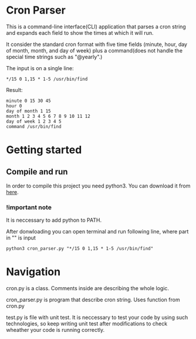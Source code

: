 # Cron Parser

This is a command-line interface(CLI) application that parses a cron string and expands each field to show the times at which it will run.

It consider the standard cron format with five time fields (minute, hour, day of month, month, and day of week) plus a command(does not handle the special time strings such as "@yearly".)

The input is on a single line:

```
*/15 0 1,15 * 1-5 /usr/bin/find
```

Result:

```
minute 0 15 30 45
hour 0
day of month 1 15
month 1 2 3 4 5 6 7 8 9 10 11 12
day of week 1 2 3 4 5
command /usr/bin/find
```

# Getting started
## Compile and run
In order to compile this project you need python3. You can download it from [here](https://www.python.org/downloads/).
### !important note
It is neccessary to add python to PATH.

After donwloading you can open terminal and run following line, where part in "" is input
```
python3 cron_parser.py "*/15 0 1,15 * 1-5 /usr/bin/find" 
```

# Navigation
cron.py is a class. Comments inside are describing the whole logic.

cron_parser.py is program that describe cron string. Uses function from cron.py

test.py is file with unit test. It is neccessary to test your code by using such technologies, so keep writing unit test after modifications to check wheather your code  is running correctly.
